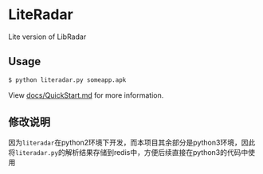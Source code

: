 # LiteRadar
Lite version of LibRadar


## Usage

```bash
$ python literadar.py someapp.apk
```
View [docs/QuickStart.md](https://github.com/pkumza/LiteRadar/blob/master/docs/QuickStart.md) for more information.


## 修改说明
因为`literadar`在python2环境下开发，而本项目其余部分是python3环境，因此将`literadar.py`的解析结果存储到redis中，方便后续直接在python3的代码中使用